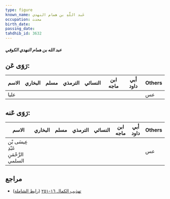 ```yaml
---
type: figure
known_name: عَبد اللَّهِ بن همام النهدي
occupation: محدث
birth_date:
passing_date:
tahdhib_id: 3632
---
```

##### عبد الله بن همام النهدي الكوفي

## رَوَى عَن:
| الاسم | البخاري | مسلم | الترمذي | النسائي | ابن ماجه | أبي داود | Others |
| ----- | ------- | ---- | ------- | ------- | -------- | -------- | ------ |
| عليا  |         |      |         |         |          |          | عس     |
## رَوَى عَنه:
| الاسم                                | البخاري | مسلم | الترمذي | النسائي | ابن ماجه | أبي داود | Others |
| ------------------------------------ | ------- | ---- | ------- | ------- | -------- | -------- | ------ |
| عِيسَى بْن عَبْدِ الرَّحْمَنِ السلمي |         |      |         |         |          |          | عس     |
## مراجع
- [تهذيب الكمال ١٦-٢٥١](obsidian://open?vault=Tahdhib-al-Kamal&file=Figures/٣٦٣٢-عبد%20الله%20بن%20همام%20النهدي%20الكوفي) ([رابط الشاملة](https://shamela.ws/book/3722/8244))